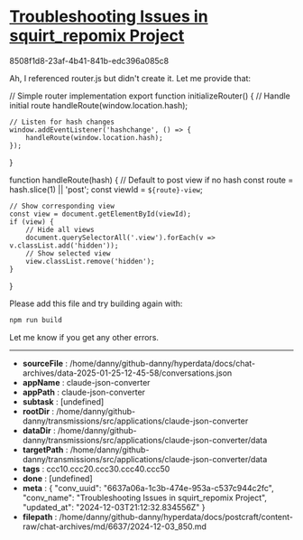 # [Troubleshooting Issues in squirt_repomix Project](https://claude.ai/chat/6637a06a-1c3b-474e-953a-c537c944c2fc)

8508f1d8-23af-4b41-841b-edc396a085c8

 Ah, I referenced router.js but didn't create it. Let me provide that:

<antArtifact identifier="router-js" type="application/vnd.ant.code" language="javascript" title="src/js/router.js">
// Simple router implementation
export function initializeRouter() {
    // Handle initial route
    handleRoute(window.location.hash);

    // Listen for hash changes
    window.addEventListener('hashchange', () => {
        handleRoute(window.location.hash);
    });
}

function handleRoute(hash) {
    // Default to post view if no hash
    const route = hash.slice(1) || 'post';
    const viewId = `${route}-view`;
    
    // Show corresponding view
    const view = document.getElementById(viewId);
    if (view) {
        // Hide all views
        document.querySelectorAll('.view').forEach(v => v.classList.add('hidden'));
        // Show selected view
        view.classList.remove('hidden');
    }
}</antArtifact>

Please add this file and try building again with:

```bash
npm run build
```

Let me know if you get any other errors.

---

* **sourceFile** : /home/danny/github-danny/hyperdata/docs/chat-archives/data-2025-01-25-12-45-58/conversations.json
* **appName** : claude-json-converter
* **appPath** : claude-json-converter
* **subtask** : [undefined]
* **rootDir** : /home/danny/github-danny/transmissions/src/applications/claude-json-converter
* **dataDir** : /home/danny/github-danny/transmissions/src/applications/claude-json-converter/data
* **targetPath** : /home/danny/github-danny/transmissions/src/applications/claude-json-converter/data
* **tags** : ccc10.ccc20.ccc30.ccc40.ccc50
* **done** : [undefined]
* **meta** : {
  "conv_uuid": "6637a06a-1c3b-474e-953a-c537c944c2fc",
  "conv_name": "Troubleshooting Issues in squirt_repomix Project",
  "updated_at": "2024-12-03T21:12:32.834556Z"
}
* **filepath** : /home/danny/github-danny/hyperdata/docs/postcraft/content-raw/chat-archives/md/6637/2024-12-03_850.md